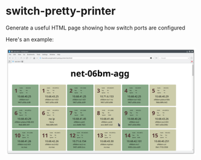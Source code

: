 # switch-pretty-printer
Generate a useful HTML page showing how switch ports are configured

Here's an example:

![example output](./example.png)

